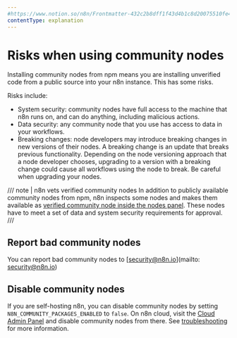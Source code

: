 ```yaml
---
#https://www.notion.so/n8n/Frontmatter-432c2b8dff1f43d4b1c8d20075510fe4
contentType: explanation
---
```


# Risks when using community nodes

Installing community nodes from npm means you are installing unverified code from a public source into your n8n instance. This has some risks.

Risks include:

* System security: community nodes have full access to the machine that n8n runs on, and can do anything, including malicious actions.
* Data security: any community node that you use has access to data in your workflows.
* Breaking changes: node developers may introduce breaking changes in new versions of their nodes. A breaking change is an update that breaks previous functionality. Depending on the node versioning approach that a node developer chooses, upgrading to a version with a breaking change could cause all workflows using the node to break. Be careful when upgrading your nodes.

/// note | n8n vets verified community nodes
In addition to publicly available community nodes from npm, n8n inspects some nodes and makes them available as [verified community node inside the nodes panel](/integrations/community-nodes/installation/verified-install.md). These nodes have to meet a set of data and system security requirements for approval.
///

## Report bad community nodes

<!-- vale off -->

You can report bad community nodes to [security@n8n.io](mailto: security@n8n.io)

<!-- vale on -->

## Disable community nodes

If you are self-hosting n8n, you can disable community nodes by setting `N8N_COMMUNITY_PACKAGES_ENABLED` to `false`. On n8n cloud, visit the [Cloud Admin Panel](/manage-cloud/cloud-admin-dashboard.md) and disable community nodes from there. See [troubleshooting](/integrations/community-nodes/troubleshooting.md) for more information.
